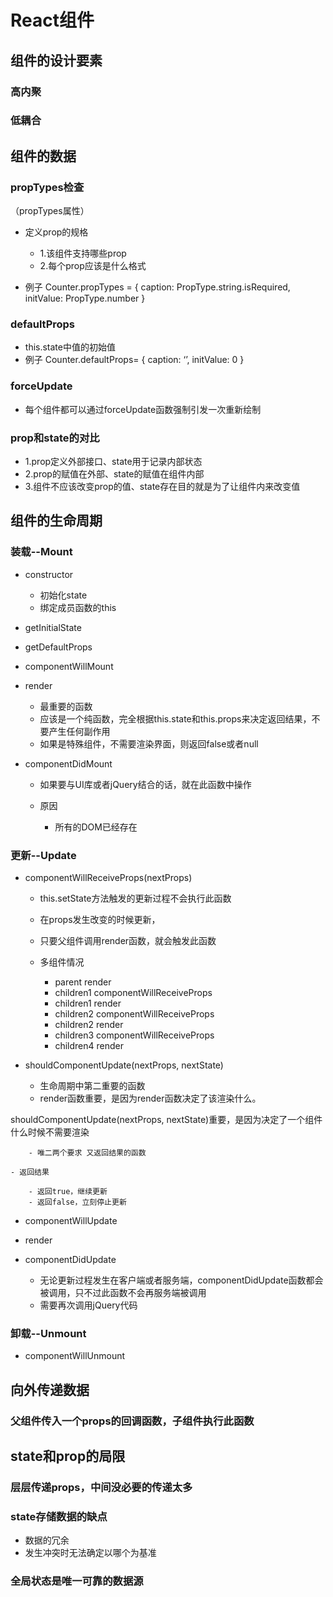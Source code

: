 # React组件

## 组件的设计要素

### 高内聚

### 低耦合

## 组件的数据

### propTypes检查
（propTypes属性）

- 定义prop的规格

	- 1.该组件支持哪些prop
	- 2.每个prop应该是什么格式

- 例子
Counter.propTypes = {
  caption: PropType.string.isRequired,
  initValue: PropType.number
}

### defaultProps

- this.state中值的初始值
- 例子
Counter.defaultProps= {
  caption: ‘’,
  initValue: 0
}

### forceUpdate

- 每个组件都可以通过forceUpdate函数强制引发一次重新绘制

### prop和state的对比

- 1.prop定义外部接口、state用于记录内部状态
- 2.prop的赋值在外部、state的赋值在组件内部
- 3.组件不应该改变prop的值、state存在目的就是为了让组件内来改变值

## 组件的生命周期

### 装载--Mount

- constructor

	- 初始化state
	- 绑定成员函数的this

- getInitialState
- getDefaultProps
- componentWillMount
- render

	- 最重要的函数
	- 应该是一个纯函数，完全根据this.state和this.props来决定返回结果，不要产生任何副作用
	- 如果是特殊组件，不需要渲染界面，则返回false或者null

- componentDidMount

	- 如果要与UI库或者jQuery结合的话，就在此函数中操作
	- 原因

		- 所有的DOM已经存在

### 更新--Update

- componentWillReceiveProps(nextProps)

	- this.setState方法触发的更新过程不会执行此函数
	- 在props发生改变的时候更新，
	- 只要父组件调用render函数，就会触发此函数
	- 多组件情况

		- parent render
		- children1 componentWillReceiveProps
		- children1 render
		- children2 componentWillReceiveProps
		- children2 render
		- children3 componentWillReceiveProps
		- children4 render

- shouldComponentUpdate(nextProps, nextState)

	- 生命周期中第二重要的函数
	- render函数重要，是因为render函数决定了该渲染什么。

shouldComponentUpdate(nextProps, nextState)重要，是因为决定了一个组件什么时候不需要渲染

		- 唯二两个要求 又返回结果的函数

	- 返回结果

		- 返回true，继续更新
		- 返回false，立刻停止更新

- componentWillUpdate
- render
- componentDidUpdate

	- 无论更新过程发生在客户端或者服务端，componentDidUpdate函数都会被调用，只不过此函数不会再服务端被调用
	- 需要再次调用jQuery代码

### 卸载--Unmount

- componentWillUnmount

## 向外传递数据

### 父组件传入一个props的回调函数，子组件执行此函数

## state和prop的局限

### 层层传递props，中间没必要的传递太多

### state存储数据的缺点

- 数据的冗余
- 发生冲突时无法确定以哪个为基准

### 全局状态是唯一可靠的数据源

